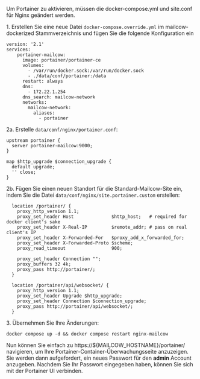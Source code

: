 Um Portainer zu aktivieren, müssen die docker-compose.yml und site.conf für Nginx geändert werden.

1\. Erstellen Sie eine neue Datei `docker-compose.override.yml` im mailcow-dockerized Stammverzeichnis und fügen Sie die folgende Konfiguration ein
```
version: '2.1'
services:
    portainer-mailcow:
      image: portainer/portainer-ce
      volumes:
        - /var/run/docker.sock:/var/run/docker.sock
        - ./data/conf/portainer:/data
      restart: always
      dns:
        - 172.22.1.254
      dns_search: mailcow-network
      networks:
        mailcow-network:
          aliases:
            - portainer
```
2a\. Erstelle `data/conf/nginx/portainer.conf`:
```
upstream portainer {
  server portainer-mailcow:9000;
}

map $http_upgrade $connection_upgrade {
  default upgrade;
  '' close;
}
```

2b\. Fügen Sie einen neuen Standort für die Standard-Mailcow-Site ein, indem Sie die Datei `data/conf/nginx/site.portainer.custom` erstellen:
```
  location /portainer/ {
    proxy_http_version 1.1;
    proxy_set_header Host              $http_host;   # required for docker client's sake
    proxy_set_header X-Real-IP         $remote_addr; # pass on real client's IP
    proxy_set_header X-Forwarded-For   $proxy_add_x_forwarded_for;
    proxy_set_header X-Forwarded-Proto $scheme;
    proxy_read_timeout                 900;

    proxy_set_header Connection "";
    proxy_buffers 32 4k;
    proxy_pass http://portainer/;
  }

  location /portainer/api/websocket/ {
    proxy_http_version 1.1;
    proxy_set_header Upgrade $http_upgrade;
    proxy_set_header Connection $connection_upgrade;
    proxy_pass http://portainer/api/websocket/;
  }
```

3\. Übernehmen Sie Ihre Änderungen:
```
docker compose up -d && docker compose restart nginx-mailcow
```

Nun können Sie einfach zu https://${MAILCOW_HOSTNAME}/portainer/ navigieren, um Ihre Portainer-Container-Überwachungsseite anzuzeigen. Sie werden dann aufgefordert, ein neues Passwort für den **admin** Account anzugeben. Nachdem Sie Ihr Passwort eingegeben haben, können Sie sich mit der Portainer UI verbinden.

